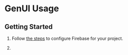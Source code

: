# GenUI Usage

## Getting Started

1. Follow [the steps](https://firebase.google.com/docs/flutter/setup)
to configure Firebase for your project.

2.
